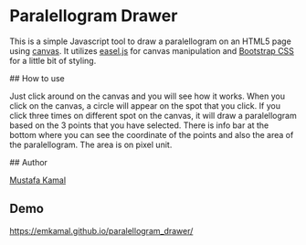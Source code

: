# Paralellogram Drawer
<p>
  This is a simple Javascript tool to draw
  a paralellogram on an HTML5 page using <a href="https://developer.mozilla.org/en-US/docs/Web/API/Canvas_API">canvas</a>.
  It utilizes <a href="http://www.createjs.com/easeljs">easel.js</a> for canvas manipulation and
  <a href="http://getbootstrap.com/">Bootstrap CSS</a> for a little bit of styling.
</p>
## How to use
<p>
  Just click around on the canvas and you will see how it works.
  When you click on the canvas, a circle will appear on the spot that you click.
  If you click three times on different spot on the canvas,
  it will draw a paralellogram based on the 3 points that you have selected.
  There is info bar at the bottom where you can see the coordinate of the points and also the area of the paralellogram.
  The area is on pixel unit.
</p>
## Author
<p><a href="http://kamalabs.com">Mustafa Kamal</a></p>

## Demo
https://emkamal.github.io/paralellogram_drawer/
